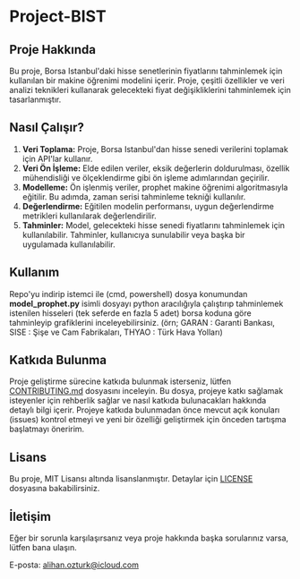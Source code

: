 
# Project-BIST

## Proje Hakkında

Bu proje, Borsa Istanbul'daki hisse senetlerinin fiyatlarını tahminlemek için kullanılan bir makine öğrenimi modelini içerir. Proje, çeşitli özellikler ve veri analizi teknikleri kullanarak gelecekteki fiyat değişikliklerini tahminlemek için tasarlanmıştır.

## Nasıl Çalışır?

1. **Veri Toplama:** Proje, Borsa Istanbul'dan hisse senedi verilerini toplamak için API'lar kullanır.
2. **Veri Ön İşleme:** Elde edilen veriler, eksik değerlerin doldurulması, özellik mühendisliği ve ölçeklendirme gibi ön işleme adımlarından geçirilir.
3. **Modelleme:** Ön işlenmiş veriler, prophet makine öğrenimi algoritmasıyla eğitilir. Bu adımda, zaman serisi tahminleme tekniği kullanılır.
4. **Değerlendirme:** Eğitilen modelin performansı, uygun değerlendirme metrikleri kullanılarak değerlendirilir.
5. **Tahminler:** Model, gelecekteki hisse senedi fiyatlarını tahminlemek için kullanılabilir. Tahminler, kullanıcıya sunulabilir veya başka bir uygulamada kullanılabilir.

## Kullanım

Repo'yu indirip istemci ile (cmd, powershell) dosya konumundan **model_prophet.py** isimli dosyayı python aracılığıyla çalıştırıp tahminlemek istenilen hisseleri (tek seferde en fazla 5 adet) borsa koduna göre tahminleyip grafiklerini inceleyebilirsiniz. (örn; GARAN : Garanti Bankası, SISE : Şişe ve Cam Fabrikaları, THYAO : Türk Hava Yolları) 

## Katkıda Bulunma

Proje geliştirme sürecine katkıda bulunmak isterseniz, lütfen [CONTRIBUTING.md](CONTRIBUTING.md) dosyasını inceleyin. Bu dosya, projeye katkı sağlamak isteyenler için rehberlik sağlar ve nasıl katkıda bulunacakları hakkında detaylı bilgi içerir. Projeye katkıda bulunmadan önce mevcut açık konuları (issues) kontrol etmeyi ve yeni bir özelliği geliştirmek için önceden tartışma başlatmayı öneririm.


## Lisans

Bu proje, MIT Lisansı altında lisanslanmıştır. Detaylar için [LICENSE](LICENSE) dosyasına bakabilirsiniz.


## İletişim

Eğer bir sorunla karşılaşırsanız veya proje hakkında başka sorularınız varsa, lütfen bana ulaşın.

E-posta: alihan.ozturk@icloud.com
